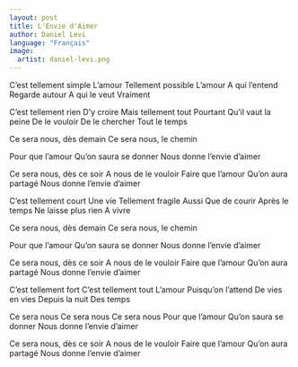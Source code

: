 ```yaml
---
layout: post
title: L'Envie d'Aimer
author: Daniel Levi
language: "Français"
image:
  artist: daniel-levi.png
---
```

C’est tellement simple
L’amour
Tellement possible
L’amour
A qui l’entend
Regarde autour
A qui le veut
Vraiment

C’est tellement rien
D’y croire
Mais tellement tout
Pourtant
Qu’il vaut la peine
De le vouloir
De le chercher
Tout le temps

Ce sera nous, dès demain
Ce sera nous, le chemin


Pour que l’amour
Qu’on saura se donner
Nous donne l’envie d’aimer

Ce sera nous, dès ce soir
A nous de le vouloir
Faire que l’amour
Qu’on aura partagé
Nous donne l’envie d’aimer

C’est tellement court
Une vie
Tellement fragile
Aussi
Que de courir
Après le temps
Ne laisse plus rien
A vivre

Ce sera nous, dès demain
Ce sera nous, le chemin

Pour que l’amour
Qu’on saura se donner
Nous donne l’envie d’aimer

Ce sera nous, dès ce soir
A nous de le vouloir
Faire que l’amour
Qu’on aura partagé
Nous donne l’envie d’aimer

C’est tellement fort
C’est tellement tout
L’amour
Puisqu’on l’attend
De vies en vies
Depuis la nuit
Des temps

Ce sera nous
Ce sera nous
Ce sera nous
Pour que l’amour
Qu’on saura se donner
Nous donne l’envie d’aimer

Ce sera nous, dès ce soir
A nous de le vouloir
Faire que l’amour
Qu’on aura partagé
Nous donne l’envie d’aimer
